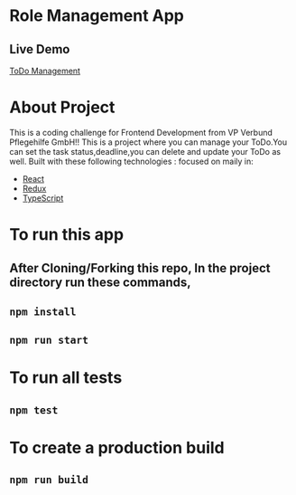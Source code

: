 # Role Management App

## Live Demo

[ToDo Management](https://mytodomanagement.netlify.app/)

# About Project

This is a coding challenge for Frontend Development from VP Verbund Pflegehilfe GmbH!!
This is a project where you can manage your ToDo.You can set the task status,deadline,you can delete and update your ToDo as well.
Built with these following technologies :
focused on maily in:
- [React](https://facebook.github.io/react/)
- [Redux](http://redux.js.org/)
- [TypeScript](https://www.typescriptlang.org/)

# To run this app

## After Cloning/Forking this repo, In the project directory run these commands,

## `npm install`

## `npm run start`

# To run all tests

## `npm test`

# To create a production build

## `npm run build`
